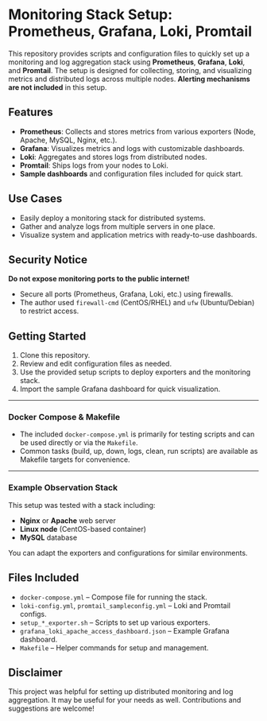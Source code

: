 # Monitoring Stack Setup: Prometheus, Grafana, Loki, Promtail

This repository provides scripts and configuration files to quickly set up a monitoring and log aggregation stack using **Prometheus**, **Grafana**, **Loki**, and **Promtail**. The setup is designed for collecting, storing, and visualizing metrics and distributed logs across multiple nodes. **Alerting mechanisms are not included** in this setup.

## Features

- **Prometheus**: Collects and stores metrics from various exporters (Node, Apache, MySQL, Nginx, etc.).
- **Grafana**: Visualizes metrics and logs with customizable dashboards.
- **Loki**: Aggregates and stores logs from distributed nodes.
- **Promtail**: Ships logs from your nodes to Loki.
- **Sample dashboards** and configuration files included for quick start.

## Use Cases

- Easily deploy a monitoring stack for distributed systems.
- Gather and analyze logs from multiple servers in one place.
- Visualize system and application metrics with ready-to-use dashboards.

## Security Notice

**Do not expose monitoring ports to the public internet!**

- Secure all ports (Prometheus, Grafana, Loki, etc.) using firewalls.
- The author used `firewall-cmd` (CentOS/RHEL) and `ufw` (Ubuntu/Debian) to restrict access.

## Getting Started

1. Clone this repository.
2. Review and edit configuration files as needed.
3. Use the provided setup scripts to deploy exporters and the monitoring stack.
4. Import the sample Grafana dashboard for quick visualization.

---

### Docker Compose & Makefile

- The included `docker-compose.yml` is primarily for testing scripts and can be used directly or via the `Makefile`.
- Common tasks (build, up, down, logs, clean, run scripts) are available as Makefile targets for convenience.

---

### Example Observation Stack

This setup was tested with a stack including:

- **Nginx** or **Apache** web server
- **Linux node** (CentOS-based container)
- **MySQL** database

You can adapt the exporters and configurations for similar environments.

## Files Included

- `docker-compose.yml` – Compose file for running the stack.
- `loki-config.yml`, `promtail_sampleconfig.yml` – Loki and Promtail configs.
- `setup_*_exporter.sh` – Scripts to set up various exporters.
- `grafana_loki_apache_access_dashboard.json` – Example Grafana dashboard.
- `Makefile` – Helper commands for setup and management.

## Disclaimer

This project was helpful for setting up distributed monitoring and log aggregation. It may be useful for your needs as well. Contributions and suggestions are welcome!
